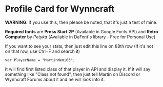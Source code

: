 # Profile Card for Wynncraft
**WARNING**: If you use this, then please be noted, that it's just a test of mine.

**Required fonts** are **Press Start 2P** (Available in Google Fonts API) and **Retro Computer** by *Petyka* (Available in DaFont's library - Free for Personal Use)

If you want to see your stats, then just edit this line on 88th row (If it's not on that row, use Ctrl+F and search it)
```
var PlayerName = "MartinNemi03";
``` 

It will find first listed class of that player in API and display it.
If it will say something like "Class not found", then just tell Martin on Discord or Wynncraft Forums about it and he will look into it.
